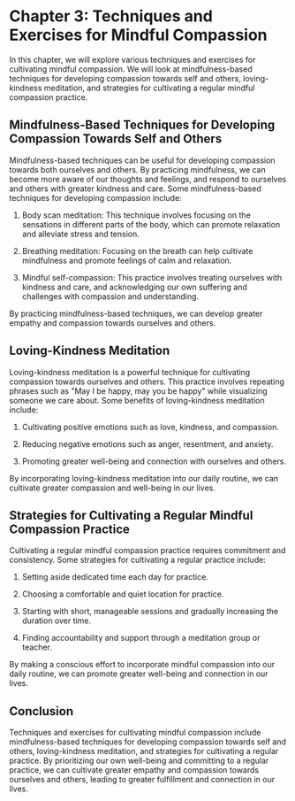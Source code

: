 Chapter 3: Techniques and Exercises for Mindful Compassion
==========================================================

In this chapter, we will explore various techniques and exercises for cultivating mindful compassion. We will look at mindfulness-based techniques for developing compassion towards self and others, loving-kindness meditation, and strategies for cultivating a regular mindful compassion practice.

Mindfulness-Based Techniques for Developing Compassion Towards Self and Others
------------------------------------------------------------------------------

Mindfulness-based techniques can be useful for developing compassion towards both ourselves and others. By practicing mindfulness, we can become more aware of our thoughts and feelings, and respond to ourselves and others with greater kindness and care. Some mindfulness-based techniques for developing compassion include:

1. Body scan meditation: This technique involves focusing on the sensations in different parts of the body, which can promote relaxation and alleviate stress and tension.

2. Breathing meditation: Focusing on the breath can help cultivate mindfulness and promote feelings of calm and relaxation.

3. Mindful self-compassion: This practice involves treating ourselves with kindness and care, and acknowledging our own suffering and challenges with compassion and understanding.

By practicing mindfulness-based techniques, we can develop greater empathy and compassion towards ourselves and others.

Loving-Kindness Meditation
--------------------------

Loving-kindness meditation is a powerful technique for cultivating compassion towards ourselves and others. This practice involves repeating phrases such as "May I be happy, may you be happy" while visualizing someone we care about. Some benefits of loving-kindness meditation include:

1. Cultivating positive emotions such as love, kindness, and compassion.

2. Reducing negative emotions such as anger, resentment, and anxiety.

3. Promoting greater well-being and connection with ourselves and others.

By incorporating loving-kindness meditation into our daily routine, we can cultivate greater compassion and well-being in our lives.

Strategies for Cultivating a Regular Mindful Compassion Practice
----------------------------------------------------------------

Cultivating a regular mindful compassion practice requires commitment and consistency. Some strategies for cultivating a regular practice include:

1. Setting aside dedicated time each day for practice.

2. Choosing a comfortable and quiet location for practice.

3. Starting with short, manageable sessions and gradually increasing the duration over time.

4. Finding accountability and support through a meditation group or teacher.

By making a conscious effort to incorporate mindful compassion into our daily routine, we can promote greater well-being and connection in our lives.

Conclusion
----------

Techniques and exercises for cultivating mindful compassion include mindfulness-based techniques for developing compassion towards self and others, loving-kindness meditation, and strategies for cultivating a regular practice. By prioritizing our own well-being and committing to a regular practice, we can cultivate greater empathy and compassion towards ourselves and others, leading to greater fulfillment and connection in our lives.
